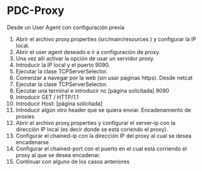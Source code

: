PDC-Proxy
=========

Desde un User Agent con configuración previa
1.	Abrir el archivo proxy.properties (src/main/resources )  y configurar la IP local.
2.	Abrir el user agent deseado e ir a configuración de proxy.
3.	Una vez allí activar la opción de usar un servidor proxy.
4.	Introducir la IP local y el puerto 9090.
5.	Ejecutar la clase TCPServerSelector.
6.	Comenzar a navegar por la web (sin usar páginas https).
Desde netcat
1.	Ejecutar la clase TCPServerSelector.
2.	Ejecutar una terminal e introducir nc [página solicitada] 9090
3.	Introducir GET / HTTP/1.1
4.	Introducir Host: [página solicitada]
5.	Introducir algún otro header que se quiera enviar.
Encadenamiento de proxies
1.	Abrir el archivo proxy.properties y configurar el server-ip con la dirección IP local (es decir donde se está coriendo el proxy). 
2.	Configurar el chained-ip con la dirección IP del proxy al cual se desea encadenarse.
3.	Configurar el chained-port con el puerto en el cual está corriendo el proxy al que se desea encadenar.
4.	Continuar con alguno de los casos anteriores 
